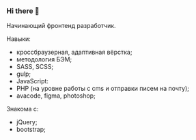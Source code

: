 ### Hi there 👋
Начинающий фронтенд разработчик.

Навыки:
- кроссбраузерная, адаптивная вёрстка;
- методология БЭМ;
- SASS, SCSS;
- gulp;
- JavaScript:
- PHP (на уровне работы с cms и отправки писем на почту);
- avacode, figma, photoshop;

Знакома с:
- jQuery;
- bootstrap;

<!--
**vvaleri/vvaleri** is a ✨ _special_ ✨ repository because its `README.md` (this file) appears on your GitHub profile.

Here are some ideas to get you started:

- 🔭 I’m currently working on ...
- 🌱 I’m currently learning ...
- 👯 I’m looking to collaborate on ...
- 🤔 I’m looking for help with ...
- 💬 Ask me about ...
- 📫 How to reach me: ...
- 😄 Pronouns: ...
- ⚡ Fun fact: ...
-->

